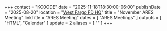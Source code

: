 +++
contact = "KC0ODE"
date = "2025-11-18T18:30:00-06:00"
publishDate = "2025-08-20"
location = "[West Fargo FD HQ](/places/west-fargo-fire-department-headquarters/)"
title = "November ARES Meeting"
linkTitle = "ARES Meeting"
dates = [ "ARES Meetings" ]
outputs = [ "HTML", "Calendar" ]
update = 2
aliases = [ "" ]
+++
